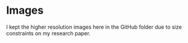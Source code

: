 # Images

I kept the higher resolution images here in the GitHub folder due to size constraints on my research paper. 